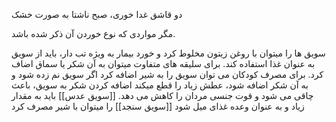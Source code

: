 
دو قاشق غدا خوری، صبح ناشتا به صورت خشک

مگر مواردی که نوع خوردن آن ذکر شده باشد.

سویق ها را میتوان با روغن زیتون مخلوط کرد و خورد
بیمار  به ویژه تب دار، باید از سویق به عنوان غذا استفاده کند.
برای سلیقه های متفاوت میتوان به آن شکر یا سماق اضاف کرد.
برای مصرف کودکان می توان سویق را به شیر اضافه کرد
اگر سویق نم زده شود و به آن شکر اضافه شود، عطش زیاد را قطع میکند
اضافه کردن شکر به سویق، باعث چاقی می شود و قوت جنسی مردان را کاهش می دهد.
[[سویق عدس]] باید به مقدار زیاد و به عنوان وعده غذای میل شود 
[[سویق سنجد]] را میتوان با شیر مصرف کرد